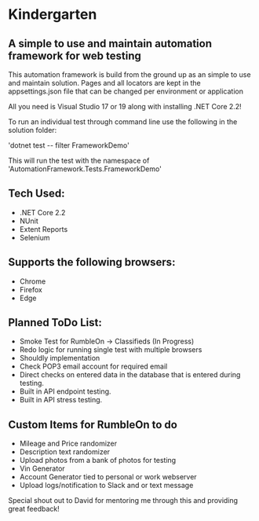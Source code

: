 # Kindergarten

## A simple to use and maintain automation framework for web testing

This automation framework is build from the ground up as an simple to use and maintain solution. Pages and all locators are kept in the appsettings.json file that can be changed per environment or application

All you need is Visual Studio 17 or 19 along with installing .NET Core 2.2!

To run an individual test through command line use the following in the solution folder:

'dotnet test -- filter FrameworkDemo'

This will run the test with the namespace of 'AutomationFramework.Tests.FrameworkDemo'

## Tech Used:
- .NET Core 2.2
- NUnit
- Extent Reports
- Selenium

## Supports the following browsers:
- Chrome
- Firefox
- Edge

## Planned ToDo List:
- Smoke Test for RumbleOn -> Classifieds (In Progress)
- Redo logic for running single test with multiple browsers
- Shouldly implementation 
- Check POP3 email account for required email
- Direct checks on entered data in the database that is entered during testing. 
- Built in API endpoint testing. 
- Built in API stress testing.

## Custom Items for RumbleOn to do
- Mileage and Price randomizer
- Description text randomizer
- Upload photos from a bank of photos for testing
- Vin Generator
- Account Generator tied to personal or work webserver
- Upload logs/notification to Slack and or text message

Special shout out to David for mentoring me through this and providing great feedback!
